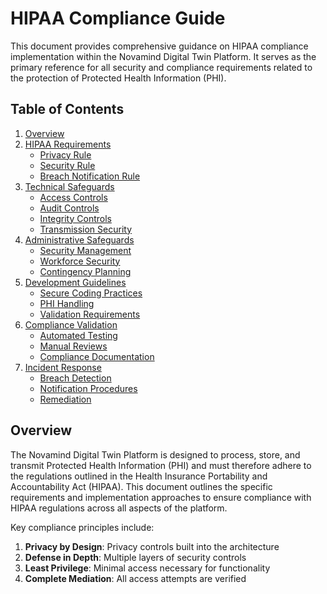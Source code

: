 # HIPAA Compliance Guide

This document provides comprehensive guidance on HIPAA compliance implementation within the Novamind Digital Twin Platform. It serves as the primary reference for all security and compliance requirements related to the protection of Protected Health Information (PHI).

## Table of Contents

1. [Overview](#overview)
2. [HIPAA Requirements](#hipaa-requirements)
   - [Privacy Rule](#privacy-rule)
   - [Security Rule](#security-rule)
   - [Breach Notification Rule](#breach-notification-rule)
3. [Technical Safeguards](#technical-safeguards)
   - [Access Controls](#access-controls)
   - [Audit Controls](#audit-controls)
   - [Integrity Controls](#integrity-controls)
   - [Transmission Security](#transmission-security)
4. [Administrative Safeguards](#administrative-safeguards)
   - [Security Management](#security-management)
   - [Workforce Security](#workforce-security)
   - [Contingency Planning](#contingency-planning)
5. [Development Guidelines](#development-guidelines)
   - [Secure Coding Practices](#secure-coding-practices)
   - [PHI Handling](#phi-handling)
   - [Validation Requirements](#validation-requirements)
6. [Compliance Validation](#compliance-validation)
   - [Automated Testing](#automated-testing)
   - [Manual Reviews](#manual-reviews)
   - [Compliance Documentation](#compliance-documentation)
7. [Incident Response](#incident-response)
   - [Breach Detection](#breach-detection)
   - [Notification Procedures](#notification-procedures)
   - [Remediation](#remediation)

## Overview

The Novamind Digital Twin Platform is designed to process, store, and transmit Protected Health Information (PHI) and must therefore adhere to the regulations outlined in the Health Insurance Portability and Accountability Act (HIPAA). This document outlines the specific requirements and implementation approaches to ensure compliance with HIPAA regulations across all aspects of the platform.

Key compliance principles include:

1. **Privacy by Design**: Privacy controls built into the architecture
2. **Defense in Depth**: Multiple layers of security controls
3. **Least Privilege**: Minimal access necessary for functionality
4. **Complete Mediation**: All access attempts are verified
